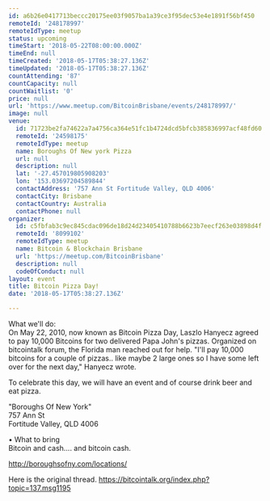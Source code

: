 ```yaml
---
id: a6b26e0417713beccc20175ee03f9057ba1a39ce3f95dec53e4e1891f56bf450
remoteId: '248178997'
remoteIdType: meetup
status: upcoming
timeStart: '2018-05-22T08:00:00.000Z'
timeEnd: null
timeCreated: '2018-05-17T05:38:27.136Z'
timeUpdated: '2018-05-17T05:38:27.136Z'
countAttending: '87'
countCapacity: null
countWaitlist: '0'
price: null
url: 'https://www.meetup.com/BitcoinBrisbane/events/248178997/'
image: null
venue:
  id: 71723be2fa74622a7a4756ca364e51fc1b4724dcd5bfcb385836997acf48fd60
  remoteId: '24598175'
  remoteIdType: meetup
  name: Boroughs Of New york Pizza
  url: null
  description: null
  lat: '-27.457019805908203'
  lon: '153.03697204589844'
  contactAddress: '757 Ann St Fortitude Valley, QLD 4006'
  contactCity: Brisbane
  contactCountry: Australia
  contactPhone: null
organizer:
  id: c5fbfab3c9ec845cdac096de18d24d23405410788b6623b7eecf263e03898d4f
  remoteId: '8099102'
  remoteIdType: meetup
  name: Bitcoin & Blockchain Brisbane
  url: 'https://meetup.com/BitcoinBrisbane'
  description: null
  codeOfConduct: null
layout: event
title: Bitcoin Pizza Day!
date: '2018-05-17T05:38:27.136Z'

---
```

<p>What we'll do:<br/>On May 22, 2010, now known as Bitcoin Pizza Day, Laszlo Hanyecz agreed to pay 10,000 Bitcoins for two delivered Papa John's pizzas. Organized on bitcointalk forum, the Florida man reached out for help. "I'll pay 10,000 bitcoins for a couple of pizzas.. like maybe 2 large ones so I have some left over for the next day," Hanyecz wrote.</p> <p>To celebrate this day, we will have an event and of course drink beer and eat pizza.</p> <p>"Boroughs Of New York"<br/>757 Ann St<br/>Fortitude Valley, QLD 4006</p> <p>• What to bring<br/>Bitcoin and cash.... and bitcoin cash.</p> <p><a href="http://boroughsofny.com/locations/" class="linkified">http://boroughsofny.com/locations/</a></p> <p>Here is the original thread. <a href="https://bitcointalk.org/index.php?topic=137.msg1195" class="linkified">https://bitcointalk.org/index.php?topic=137.msg1195</a></p>
